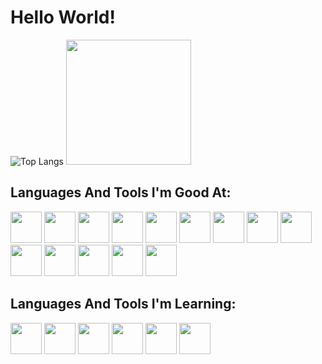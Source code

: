# Hello World!

![Top Langs](https://github-readme-stats.vercel.app/api/top-langs/?username=Mimi-ctrl&theme=transparent&text_color=999999&title_color=999999)
<img src="https://media.giphy.com/media/WUlplcMpOCEmTGBtBW/giphy.gif" width="200">

## Languages And Tools I'm Good At:
<img src="https://cdn.jsdelivr.net/gh/devicons/devicon/icons/python/python-original.svg" height=50 /> <img src="https://cdn.jsdelivr.net/gh/devicons/devicon/icons/vscode/vscode-original.svg" height=50 />  <img src="https://cdn.jsdelivr.net/gh/devicons/devicon/icons/git/git-original.svg" height=50 /> <img src="https://cdn.jsdelivr.net/gh/devicons/devicon/icons/html5/html5-original.svg" height=50 />  <img src="https://cdn.jsdelivr.net/gh/devicons/devicon/icons/css3/css3-original.svg" height=50 />  <img src="https://cdn.jsdelivr.net/gh/devicons/devicon/icons/postgresql/postgresql-original.svg" height=50 /> <img src="https://cdn.jsdelivr.net/gh/devicons/devicon/icons/linux/linux-original.svg" height=50 />  <img src="https://cdn.jsdelivr.net/gh/devicons/devicon/icons/codecov/codecov-plain.svg" height=50 /> <img src="https://cdn.jsdelivr.net/gh/devicons/devicon@latest/icons/ubuntu/ubuntu-original.svg" height=50/> <img src="https://cdn.jsdelivr.net/gh/devicons/devicon/icons/javascript/javascript-original.svg" height=50 /> <img src="https://cdn.jsdelivr.net/gh/devicons/devicon/icons/typescript/typescript-original.svg" height=50 /> <img src="https://cdn.jsdelivr.net/gh/devicons/devicon/icons/react/react-original.svg" height=50 /> <img src="https://cdn.jsdelivr.net/gh/devicons/devicon/icons/mongodb/mongodb-original.svg" height=50 /> <img src="https://cdn.jsdelivr.net/gh/devicons/devicon/icons/nodejs/nodejs-original.svg" height=50 />
          
          
          
## Languages And Tools I'm Learning: 
<img src="https://cdn.jsdelivr.net/gh/devicons/devicon/icons/redux/redux-original.svg" height=50  /> <img src="https://cdn.jsdelivr.net/gh/devicons/devicon/icons/graphql/graphql-plain.svg" height=50 /> <img src="https://github.com/Mimi-ctrl/Mimi-ctrl/assets/56686737/0e7ee7da-1d81-4cac-be19-3ad8962559fd" height=50 /> <img src="https://cdn.jsdelivr.net/gh/devicons/devicon/icons/jenkins/jenkins-original.svg" height=50 /> <img src="https://cdn.jsdelivr.net/gh/devicons/devicon/icons/docker/docker-original-wordmark.svg" height=50 /> <img src="https://cdn.jsdelivr.net/gh/devicons/devicon@latest/icons/groovy/groovy-original.svg" height=50 />
          
